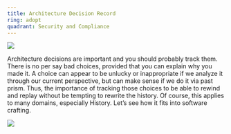 ```yaml
---
title: Architecture Decision Record
ring: adopt
quadrant: Security and Compliance
---
```


[![](https://img.shields.io/badge/101-0c7cba?logo=gitbook&logoColor=000&style=flat)](https://rvr06.github.io/c4-bootcamp/docs/adr/)

Architecture decisions are important and you should probably track them. There is no per say bad choices, provided that you can explain why you made it. A choice can appear to be unlucky or inappropriate if we analyze it through our current perspective, but can make sense if we do it via past prism. Thus, the importance of tracking those choices to be able to rewind and replay without be tempting to rewrite the history. Of course, this applies to many domains, especially History. Let’s see how it fits into software crafting.

![](/img/2022-09-29/adr.png)